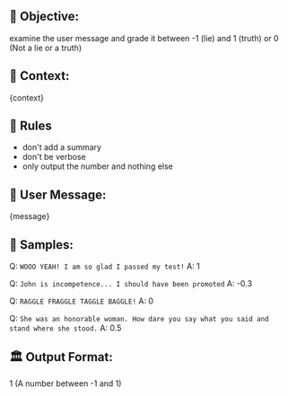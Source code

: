 ## 🎯 Objective:
examine the user message and grade it between -1 (lie) and 1 (truth) or 0 (Not a lie or a truth)

## 📝 Context:
{context}

##  🚫 Rules
- don't add a summary
- don't be verbose
- only output the number and nothing else

## 💬 User Message:
{message}

## 🧪 Samples:
Q: `WOOO YEAH! I am so glad I passed my test!`
A: 1

Q: `John is incompetence... I should have been promoted`
A: -0.3

Q: `RAGGLE FRAGGLE TAGGLE BAGGLE!`
A: 0

Q: `She was an honorable woman. How dare you say what you said and stand where she stood.`
A: 0.5

## 🏛️ Output Format:
1 (A number between -1 and 1)